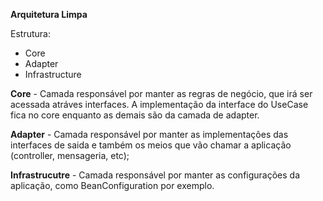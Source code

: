 **Arquitetura Limpa**

Estrutura:
- Core
- Adapter
- Infrastructure

**Core** - Camada responsável por manter as regras de negócio, que irá ser acessada atráves interfaces. A implementação da interface do UseCase fica no core enquanto as demais são da camada de adapter.

**Adapter** - Camada responsável por manter as implementações das interfaces de saida e também os meios que vão chamar a aplicação (controller, mensageria, etc);

**Infrastrucutre** - Camada responsável por manter as configurações da aplicação, como BeanConfiguration por exemplo.
